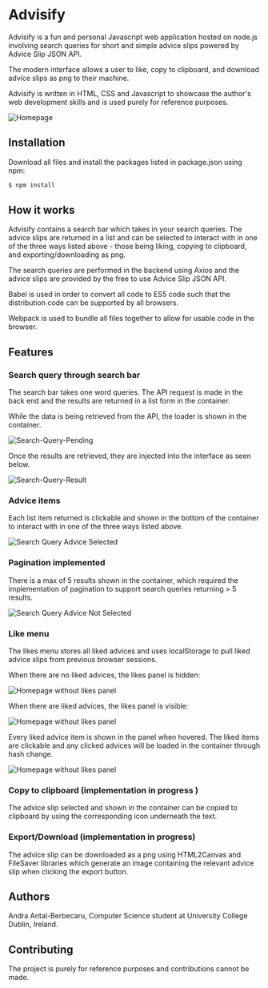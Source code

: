 # Advisify

Advisify is a fun and personal Javascript web application hosted on node.js involving search queries for short and simple advice slips powered by Advice Slip JSON API.

The modern interface allows a user to like, copy to clipboard, and download advice slips as png to their machine.

Advisify is written in HTML, CSS and Javascript to showcase the author's web development skills and is used purely for reference purposes. 

![Homepage](https://github.com/antalandra/Advisify/blob/master/dist/img/homepage.PNG?raw=true)

## Installation

Download all files and install the packages listed in package.json using npm:

```bash 
$ npm install
```

## How it works

Advisify contains a search bar which takes in your search queries. The advice slips are returned in a list and can be selected to interact with in one of the three ways listed above - those being liking, copying to clipboard, and exporting/downloading as png.

The search queries are performed in the backend using Axios and the advice slips are provided by the free to use Advice Slip JSON API.

Babel is used in order to convert all code to ES5 code such that the distribution code can be supported by all browsers.

Webpack is used to bundle all files together to allow for usable code in the browser.

## Features

### Search query through search bar
The search bar takes one word queries. The API request is made in the back end and the results are returned in a list form in the container.

While the data is being retrieved from the API, the loader is shown in the container.

![Search-Query-Pending](https://github.com/antalandra/Advisify/blob/master/dist/img/searchquery-regret-pending.PNG?raw=true)

Once the results are retrieved, they are injected into the interface as seen below.

![Search-Query-Result](https://github.com/antalandra/Advisify/blob/master/dist/img/searchquery-regret.PNG?raw=true)

### Advice items
Each list item returned is clickable and shown in the bottom of the container to interact with in one of the three ways listed above.

![Search Query Advice Selected](https://github.com/antalandra/Advisify/blob/master/dist/img/searchquery-regret-advice-selected.PNG?raw=true)

### Pagination implemented
There is a max of 5 results shown in the container, which required the implementation of pagination to support search queries returning > 5 results.

![Search Query Advice Not Selected](https://github.com/antalandra/Advisify/blob/master/dist/img/searchquery-regret-advice-notselected.PNG?raw=true)

### Like menu
The likes menu stores all liked advices and uses localStorage to pull liked advice slips from previous browser sessions. 

When there are no liked advices, the likes panel is hidden:

![Homepage without likes panel](https://github.com/antalandra/Advisify/blob/master/dist/img/homepage-nolikes.PNG?raw=true)

When there are liked advices, the likes panel is visible:

![Homepage without likes panel](https://github.com/antalandra/Advisify/blob/master/dist/img/likedadvice-likesvisible.PNG?raw=true)

Every liked advice item is shown in the panel when hovered. The liked items are clickable and any clicked advices will be loaded in the container through hash change.

![Homepage without likes panel](https://github.com/antalandra/Advisify/blob/master/dist/img/likedadvice-likespanellist.PNG?raw=true)

### Copy to clipboard (implementation in progress )
The advice slip selected and shown in the container can be copied to clipboard by using the corresponding icon underneath the text.

### Export/Download (implementation in progress)
The advice slip can be downloaded as a png using HTML2Canvas and FileSaver libraries which generate an image containing the relevant advice slip when clicking the export button.


## Authors

Andra Antal-Berbecaru, Computer Science student at University College Dublin, Ireland.

## Contributing

The project is purely for reference purposes and contributions cannot be made.
